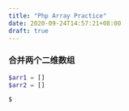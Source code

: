 ```yaml
---
title: "Php Array Practice"
date: 2020-09-24T14:57:21+08:00
draft: true
---
```


### 合并两个二维数组

```php
$arr1 = []
$arr2 = []

$

```